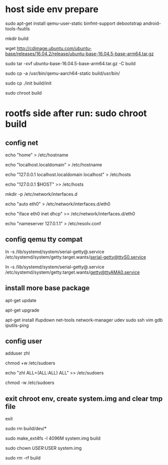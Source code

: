 # host side env prepare
sudo apt-get install qemu-user-static binfmt-support debootstrap android-tools-fsutils

mkdir build

wget http://cdimage.ubuntu.com/ubuntu-base/releases/16.04.2/release/ubuntu-base-16.04.5-base-arm64.tar.gz

sudo tar -xvf ubuntu-base-16.04.5-base-arm64.tar.gz -C build

sudo cp -a /usr/bin/qemu-aarch64-static build/usr/bin/

sudo cp ./init build/init

sudo chroot build


# rootfs side after run: sudo chroot build
## config net
echo "home" > /etc/hostname 

echo "localhost.localdomain" > /etc/hostname

echo "127.0.0.1    localhost.localdomain localhost" > /etc/hosts

echo "127.0.0.1    $HOST" >> /etc/hosts

mkdir -p /etc/network/interfaces.d

echo "auto eth0" > /etc/network/interfaces.d/eth0

echo "iface eth0 inet dhcp" >> /etc/network/interfaces.d/eth0

echo "nameserver 127.0.1.1" > /etc/resolv.conf

## config qemu tty compat
ln -s /lib/systemd/system/serial-getty\@.service /etc/systemd/system/getty.target.wants/serial-getty@ttyS0.service

ln -s /lib/systemd/system/serial-getty\@.service /etc/systemd/system/getty.target.wants/getty@ttyAMA0.service



## install more base package
apt-get update

apt-get upgrade

apt-get install ifupdown net-tools network-manager udev sudo ssh vim gdb iputils-ping

## config user
adduser zhl

chmod +w /etc/sudoers

echo "zhl ALL=(ALL:ALL) ALL" >> /etc/sudoers

chmod -w /etc/sudoers


## exit chroot env, create system.img and clear tmp file
exit

sudo rm build/dev/*

sudo make_ext4fs -l 4096M system.img build

sudo chown $USER:$USER system.img

sudo rm -rf build

